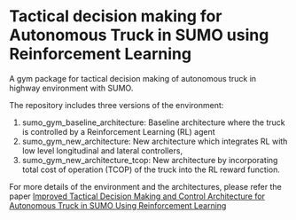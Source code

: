 # Tactical decision making for Autonomous Truck in SUMO using Reinforcement Learning
A gym package for tactical decision making of autonomous truck in highway environment with SUMO.

The repository includes three versions of the environment:
1. sumo_gym_baseline_architecture: Baseline architecture where the truck is controlled by a Reinforcement Learning (RL) agent
2. sumo_gym_new_architecture: New architecture which integrates RL with low level longitudinal and lateral controllers, 
3. sumo_gym_new_architecture_tcop: New architecture by incorporating total cost of operation (TCOP) of the truck into the RL reward function. 

For more details of the environment and the architectures, please refer the paper [Improved Tactical Decision Making and Control Architecture for
Autonomous Truck in SUMO Using Reinforcement Learning](https://ieeexplore.ieee.org/document/10386803)
